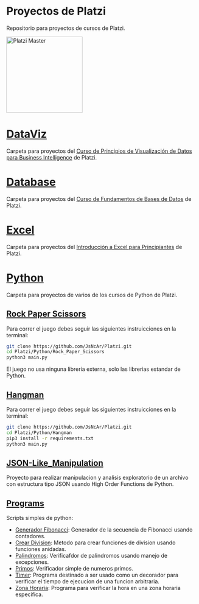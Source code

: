 # Proyectos de Platzi

Repositorio para proyectos de cursos de Platzi.

<img src="https://static.platzi.com/static/images/footer/logo.png" alt="Platzi Master" width="200px">

# [DataViz](https://github.com/JsNcAr/Platzi/tree/main/DataViz)

Carpeta para proyectos del <a href="https://platzi.com/cursos/visualizacion-datos/">Curso de Principios de Visualización de Datos para Business Intelligence</a> de Platzi.

# [Database](https://github.com/JsNcAr/Platzi/tree/main/Database)

Carpeta para proyectos del <a href="https://platzi.com/cursos/bd/">Curso de Fundamentos de Bases de Datos</a> de Platzi.

# [Excel](https://github.com/JsNcAr/Platzi/tree/main/Excel)

Carpeta para proyectos del <a href="https://platzi.com/cursos/excel-intro/">Introducción a Excel para Principiantes</a> de Platzi.

# [Python](https://github.com/JsNcAr/Platzi/tree/main/Python)

Carpeta para proyectos de varios de los cursos de Python de Platzi.

## [Rock Paper Scissors](https://github.com/JsNcAr/Platzi/tree/main/Python/Rock_Paper_Scissors)

Para correr el juego debes seguir las siguientes instruicciones en la terminal:

```bash
git clone https://github.com/JsNcAr/Platzi.git
cd Platzi/Python/Rock_Paper_Scissors
python3 main.py
```

El juego no usa ninguna libreria externa, solo las librerias estandar de Python.

## [Hangman](https://github.com/JsNcAr/Platzi/tree/main/Python/Hangman)

Para correr el juego debes seguir las siguientes instruicciones en la terminal:

```bash
git clone https://github.com/JsNcAr/Platzi.git
cd Platzi/Python/Hangman
pip3 install -r requirements.txt
python3 main.py
```

## [JSON-Like_Manipulation](https://github.com/JsNcAr/Platzi/tree/main/Python/JSON-Like_Manipulation)

Proyecto para realizar manipulacion y analisis exploratorio de un archivo con estructura tipo JSON usando High Order Functions de Python.

## [Programs](https://github.com/JsNcAr/Platzi/tree/main/Python/Programs)

Scripts simples de python:

- [Generador Fibonacci](https://github.com/JsNcAr/Platzi/blob/main/Python/Programs/fibo_gen.py): Generador de la secuencia de Fibonacci usando contadores.
- [Crear Division](https://github.com/JsNcAr/Platzi/blob/main/Python/Programs/make_division.py): Metodo para crear funciones de division usando funciones anidadas.
- [Palindromos](https://github.com/JsNcAr/Platzi/blob/main/Python/Programs/palindromos.py): Verificafdor de palindromos usando manejo de excepciones.
- [Primos](https://github.com/JsNcAr/Platzi/blob/main/Python/Programs/primos.py): Verificador simple de numeros primos.
- [Timer](https://github.com/JsNcAr/Platzi/blob/main/Python/Programs/timer.py): Programa destinado a ser usado como un decorador para verificar el tiempo de ejecucion de una funcion arbitraria.
- [Zona Horaria](https://github.com/JsNcAr/Platzi/blob/main/Python/Programs/timezone.py): Programa para verificar la hora en una zona horaria especifica.

